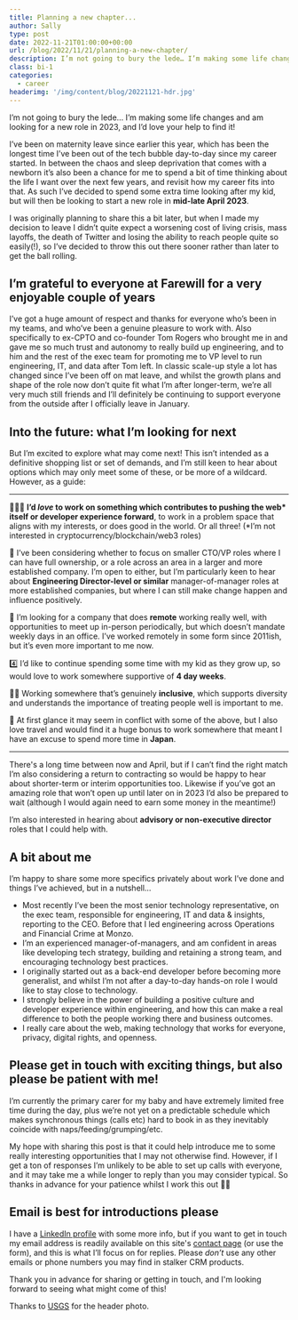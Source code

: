 ```yaml
---
title: Planning a new chapter...
author: Sally
type: post
date: 2022-11-21T01:00:00+00:00
url: /blog/2022/11/21/planning-a-new-chapter/
description: I’m not going to bury the lede… I’m making some life changes and am looking for a new role in 2023, and I’d love your help to find it!
class: bi-1
categories:
  - career
headerimg: '/img/content/blog/20221121-hdr.jpg'
---
```


<p class="lede">I’m not going to bury the lede… I’m making some life changes and am looking for a new role in 2023, and I’d love your help to find it!</p>

I’ve been on maternity leave since earlier this year, which has been the longest time I’ve been out of the tech bubble day-to-day since my career started. In between the chaos and sleep deprivation that comes with a newborn it’s also been a chance for me to spend a bit of time thinking about the life I want over the next few years, and revisit how my career fits into that. As such I’ve decided to spend some extra time looking after my kid, but will then be looking to start a new role in **mid-late April 2023**.

I was originally planning to share this a bit later, but when I made my decision to leave I didn’t quite expect a worsening cost of living crisis, mass layoffs, the death of Twitter and losing the ability to reach people quite so easily(!), so I’ve decided to throw this out there sooner rather than later to get the ball rolling.

## I’m grateful to everyone at Farewill for a very enjoyable couple of years
I’ve got a huge amount of respect and thanks for everyone who’s been in my teams, and who’ve been a genuine pleasure to work with. Also specifically to ex-CPTO and co-founder Tom Rogers who brought me in and gave me so much trust and autonomy to really build up engineering, and to him and the rest of the exec team for promoting me to VP level to run engineering, IT, and data after Tom left. In classic scale-up style a lot has changed since I’ve been off on mat leave, and whilst the growth plans and shape of the role now don’t quite fit what I’m after longer-term, we’re all very much still friends and I’ll definitely be continuing to support everyone from the outside after I officially leave in January.

## Into the future: what I’m looking for next
But I’m excited to explore what may come next! This isn’t intended as a definitive shopping list or set of demands, and I’m still keen to hear about options which may only meet some of these, or be more of a wildcard. However, as a guide:

<hr />

👩🏻‍💻 **I’d _love_ to work on something which contributes to pushing the web\* itself or developer experience forward**, to work in a problem space that aligns with my interests, or does good in the world. Or all three! (\*I’m not interested in cryptocurrency/blockchain/web3 roles)

💼 I’ve been considering whether to focus on smaller CTO/VP roles where I can have full ownership, or a role across an area in a larger and more established company. I’m open to either, but I’m particularly keen to hear about **Engineering Director-level or similar** manager-of-manager roles at more established companies, but where I can still make change happen and influence positively.

🏡 I’m looking for a company that does **remote** working really well, with opportunities to meet up in-person periodically, but which doesn’t mandate weekly days in an office. I’ve worked remotely in some form since 2011ish, but it’s even more important to me now.

4️⃣ I’d like to continue spending some time with my kid as they grow up, so would love to work somewhere supportive of **4 day weeks**.

🫶🏻 Working somewhere that’s genuinely **inclusive**, which supports diversity and understands the importance of treating people well is important to me.

🗾 At first glance it may seem in conflict with some of the above, but I also love travel and would find it a huge bonus to work somewhere that meant I have an excuse to spend more time in **Japan**.

<hr />

There's a long time between now and April, but if I can’t find the right match I’m also considering a return to contracting so would be happy to hear about shorter-term or interim opportunities too. Likewise if you’ve got an amazing role that won’t open up until later on in 2023 I’d also be prepared to wait (although I would again need to earn some money in the meantime!)

I’m also interested in hearing about **advisory or non-executive director** roles that I could help with.

## A bit about me
I’m happy to share some more specifics privately about work I’ve done and things I’ve achieved, but in a nutshell…

* Most recently I’ve been the most senior technology representative, on the exec team, responsible for engineering, IT and data & insights, reporting to the CEO. Before that I led engineering across Operations and Financial Crime at Monzo.
* I’m an experienced manager-of-managers, and am confident in areas like developing tech strategy, building and retaining a strong team, and encouraging technology best practices.
* I originally started out as a back-end developer before becoming more generalist, and whilst I’m not after a day-to-day hands-on role I would like to stay close to technology.
* I strongly believe in the power of building a positive culture and developer experience within engineering, and how this can make a real difference to both the people working there and business outcomes.
* I really care about the web, making technology that works for everyone, privacy, digital rights, and openness. 


## Please get in touch with exciting things, but also please be patient with me!
I’m currently the primary carer for my baby and have extremely limited free time during the day, plus we’re not yet on a predictable schedule which makes synchronous things (calls etc) hard to book in as they inevitably coincide with naps/feeding/grumping/etc.

My hope with sharing this post is that it could help introduce me to some really interesting opportunities that I may not otherwise find. However, if I get a ton of responses I’m unlikely to be able to set up calls with everyone, and it may take me a while longer to reply than you may consider typical. So thanks in advance for your patience whilst I work this out 🙏🏻

## Email is best for introductions please
I have a [LinkedIn profile](https://www.linkedin.com/in/sallylait/) with some more info, but if you want to get in touch my email address is readily available on this site's [contact page](/contact/) (or use the form), and this is what I’ll focus on for replies. Please _don’t_ use any other emails or phone numbers you may find in stalker CRM products.

Thank you in advance for sharing or getting in touch, and I'm looking forward to seeing what might come of this!


<p class="credit">Thanks to <a href="https://unsplash.com/@usgs?utm_source=unsplash&utm_medium=referral&utm_content=creditCopyText">USGS</a> for the header photo.</p>
  